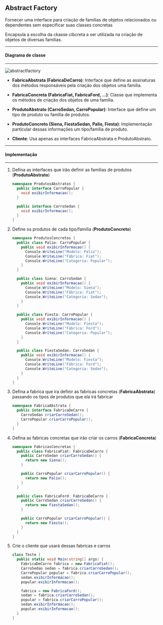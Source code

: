 ## Abstract Factory

Fornecer uma interface para criação de famílias de objetos relacionados ou dependentes sem especificar suas classes concretas

Encapsula a escolha da ckasse cibcreta a ser utilizada na criação de objetos de diversas familias.

***
#### Diagrama de classe
***

![abstractfactory](https://cloud.githubusercontent.com/assets/14116020/26184271/3f08e3ec-3b5a-11e7-9113-02fff283e053.png)

* **FabricaAbstrata (FabricaDeCarro)**: Interface que define as assinaturas dos métodos responsáveis pela criação dos objetos uma família.

* **FabricaConcreta (FabricaFiat, FabricaFord, ...)**: Classe que implementa os métodos de criação dos objetos de uma família.

* **ProdutoAbstrato (CarroSedan, CarroPopular)**: Interface que define um tipo de produto ou família de produtos.

* **ProdutoConcreto (Siena, FiestaSedan, Palio, Fiesta)**: Implementação particular dessas informações um tipo/família de produto.

* **Cliente**: Usa apenas as interfaces FabricaAbstrata e ProdutoAbstrato.

***
#### Implementação
***

1. Defina as interfaces que irão definir as familias de produtos (**ProdutoAbstrato**)

    ```c#
    namespace ProdutosAbstratos {
      public interface CarroPopular {
        void exibirInformacao();
      }
    
      public interface CarroSedan {
        void exibirInformacao();
      }
    }
    ```

2. Define os produtos de cada tipo/família (**ProdutoConcreto**)

    ```c#
    namespace ProdutosConcretos {
      public class Palio: CarroPopular {
        public void exibirInformacao() {
          Console.WriteLine("Modelo: Palio");
          Console.WriteLine("Fábrica: Fiat");
          Console.WriteLine("Categoria: Popular");
        }
      }
    
      public class Siena: CarroSedan {
        public void exibirInformacao() {
          Console.WriteLine("Modelo: Siena");
          Console.WriteLine("Fábrica: Fiat");
          Console.WriteLine("Categoria: Sedan");
        }
      }
    
      public class Fiesta: CarroPopular {
        public void exibirInformacao() {
          Console.WriteLine("Modelo: Fiesta");
          Console.WriteLine("Fábrica: Ford");
          Console.WriteLine("Categoria: Popular");
        }
      }
    
      public class FiestaSedan: CarroSedan {
        public void exibirInformacao() {
          Console.WriteLine("Modelo: Fiesta");
          Console.WriteLine("Fábrica: Ford");
          Console.WriteLine("Categoria: Sedan");
        }
      }
    }
    ```

3. Defina a fabrica que ira definir as fabricas concretas (**FabricaAbstrata**) passando os tipos de produtos que ela irá fabricar

    ```c#
    namespace FabricaAbstrata {
      public interface FabricaDeCarro {
        CarroSedan criarCarroSedan();
        CarroPopular criarCarroPopular();
      }
    }
    ```

4. Defina as fabricas concretas que irão criar os carros (**FabricaConcreta**)

    ```c#
    namespace FabricasConcretas {
      public class FabricaFiat: FabricaDeCarro {
        public CarroSedan criarCarroSedan() {
          return new Siena();
        }
    
        public CarroPopular criarCarroPopular() {
          return new Palio();
        }
      }
    
      public class FabricaFord: FabricaDeCarro {
        public CarroSedan criarCarroSedan() {
          return new FiestaSedan();
        }
    
        public CarroPopular criarCarroPopular() {
          return new Fiesta();
        }
      }
    }
    ```

5. Crie o cliente que usará dessas fabricas e carros

    ```c#
    class Teste {
      public static void Main(string[] args) {
        FabricaDeCarro fabrica = new FabricaFiat();
        CarroSedan sedan = fabrica.criarCarroSedan();
        CarroPopular popular = fabrica.criarCarroPopular();
        sedan.exibirInformacao();
        popular.exibirInformacao();
    
        fabrica = new FabricaFord();
        sedan = fabrica.criarCarroSedan();
        popular = fabrica.criarCarroPopular();
        sedan.exibirInformacao();
        popular.exibirInformacao();
      }
    }
    ``` 
